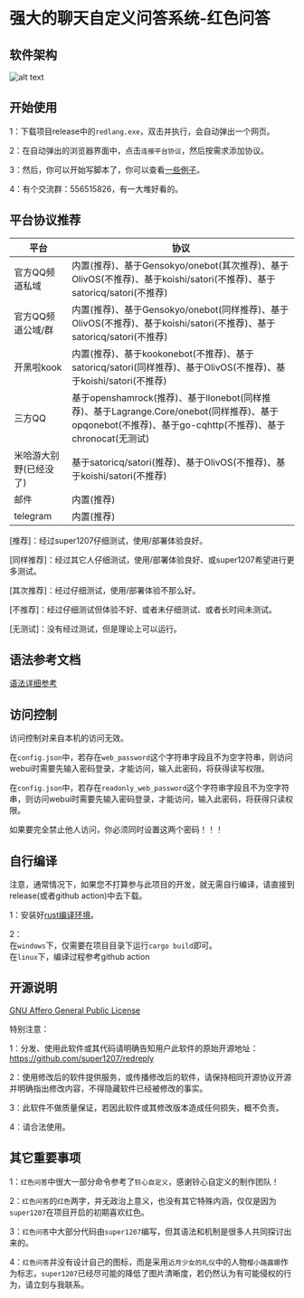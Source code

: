 # 强大的聊天自定义问答系统-红色问答

## 软件架构

![alt text](softarch.png)

## 开始使用

1：下载项目release中的`redlang.exe`，双击并执行，会自动弹出一个网页。<br />

2：在自动弹出的浏览器界面中，点击`连接平台协议`，然后按需求添加协议。 <br />

3：然后，你可以开始写脚本了，你可以查看[一些例子](/example/)。

4：有个交流群：556515826，有一大堆好看的。

## 平台协议推荐

| 平台 | 协议 |
|---|---|
| 官方QQ频道私域 | 内置(推荐)、基于Gensokyo/onebot(其次推荐)、基于OlivOS(不推荐)、基于koishi/satori(不推荐)、基于satoricq/satori(不推荐) |
| 官方QQ频道公域/群 | 内置(推荐)、基于Gensokyo/onebot(同样推荐)、基于OlivOS(不推荐)、基于koishi/satori(不推荐)、基于satoricq/satori(不推荐) |
| 开黑啦kook | 内置(推荐)、基于kookonebot(不推荐)、基于satoricq/satori(同样推荐)、基于OlivOS(不推荐)、基于koishi/satori(不推荐) |
| 三方QQ | 基于openshamrock(推荐)、基于llonebot(同样推荐)、基于Lagrange.Core/onebot(同样推荐)、基于opqonebot(不推荐)、基于go-cqhttp(不推荐)、基于chronocat(无测试) |
| 米哈游大别野(已经没了) | 基于satoricq/satori(推荐)、基于OlivOS(不推荐)、基于koishi/satori(不推荐) |
| 邮件 | 内置(推荐) |
| telegram | 内置(推荐) |

[推荐]：经过super1207仔细测试，使用/部署体验良好。

[同样推荐]：经过其它人仔细测试，使用/部署体验良好、或super1207希望进行更多测试。

[其次推荐]：经过仔细测试，使用/部署体验不那么好。

[不推荐]：经过仔细测试但体验不好、或者未仔细测试、或者长时间未测试。

[无测试]：没有经过测试，但是理论上可以运行。




## 语法参考文档

[语法详细参考](/detailref/)


## 访问控制

访问控制对来自本机的访问无效。

在`config.json`中，若存在`web_password`这个字符串字段且不为空字符串，则访问webui时需要先输入密码登录，才能访问，输入此密码，将获得读写权限。

在`config.json`中，若存在`readonly_web_password`这个字符串字段且不为空字符串，则访问webui时需要先输入密码登录，才能访问，输入此密码，将获得只读权限。

如果要完全禁止他人访问，你必须同时设置这两个密码！！！


## 自行编译

注意，通常情况下，如果您不打算参与此项目的开发，就无需自行编译，请直接到release(或者github action)中去下载。<br />

1：安装好[rust编译环境](https://www.rust-lang.org/)。<br />

2：<br />
    在`windows`下，仅需要在项目目录下运行`cargo build`即可。<br />
    在`linux`下，编译过程参考github action


## 开源说明

[GNU Affero General Public License](https://en.wikipedia.org/wiki/GNU_Affero_General_Public_License)

特别注意：

1：分发、使用此软件或其代码请明确告知用户此软件的原始开源地址：https://github.com/super1207/redreply<br />

2：使用修改后的软件提供服务，或传播修改后的软件，请保持相同开源协议开源并明确指出修改内容，不得隐藏软件已经被修改的事实。<br />

3：此软件不做质量保证，若因此软件或其修改版本造成任何损失，概不负责。<br />

4：请合法使用。


## 其它重要事项

1：`红色问答`中很大一部分命令参考了`铃心自定义`，感谢铃心自定义的制作团队！<br />

2：`红色问答`的`红色`两字，并无政治上意义，也没有其它特殊内涵，仅仅是因为`super1207`在项目开启的初期喜欢红色。<br />

3：`红色问答`中大部分代码由`super1207`编写，但其语法和机制是很多人共同探讨出来的。<br />

4：`红色问答`并没有设计自己的图标，而是采用`近月少女的礼仪`中的人物`樱小路露娜`作为标志，`super1207`已经尽可能的降低了图片清晰度，若仍然认为有可能侵权的行为，请立刻与我联系。
